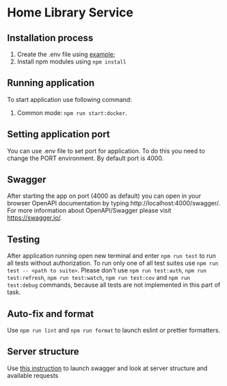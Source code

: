 # Home Library Service

## Installation process
1. Create the .env file using [example](.env.example);
2. Install npm modules using ```npm install```

## Running application
To start application use following command:
1. Common mode: ```npm run start:docker```.

## Setting application port
You can use .env file to set port for application. To do this you need to change the PORT environment. By default port is 4000.

## Swagger
After starting the app on port (4000 as default) you can open in your browser OpenAPI documentation by typing http://localhost:4000/swagger/.
For more information about OpenAPI/Swagger please visit https://swagger.io/.

## Testing
After application running open new terminal and enter ```npm run test``` to run all tests without authorization.
To run only one of all test suites use ```npm run test -- <path to suite>```.
Please don't use ```npm run test:auth```, ```npm run test:refresh```, ```npm run test:watch```, ```npm run test:cov``` and ```npm run test:debug``` commands, because all tests are not implemented in this part of task.

## Auto-fix and format
Use ```npm run lint``` and ```npm run format``` to launch eslint or prettier formatters.

## Server structure
Use [this instruction](README.md#swagger) to launch swagger and look at server structure and available requests
